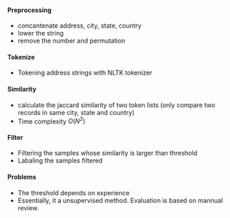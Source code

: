 #### Preprocessing 
- concantenate address, city, state, country 
- lower the string 
- remove the number and permutation   

#### Tokenize 
- Tokening address strings with NLTK tokenizer 

#### Similarity 
- calculate the jaccard similarity of two token lists (only compare two records in same city, state and country)
- Time complexity $O(N^2)$  

#### Filter  
- Filtering the samples whose similarity is larger than threshold  
- Labaling the samples filtered 


#### Problems 
- The threshold depends on experience 
- Essentially, it a unsupervised method. Evaluation is based on mannual review. 